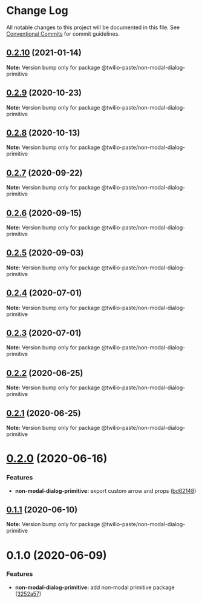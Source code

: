# Change Log

All notable changes to this project will be documented in this file.
See [Conventional Commits](https://conventionalcommits.org) for commit guidelines.

## [0.2.10](https://github.com/twilio-labs/paste/compare/@twilio-paste/non-modal-dialog-primitive@0.2.9...@twilio-paste/non-modal-dialog-primitive@0.2.10) (2021-01-14)

**Note:** Version bump only for package @twilio-paste/non-modal-dialog-primitive





## [0.2.9](https://github.com/twilio-labs/paste/compare/@twilio-paste/non-modal-dialog-primitive@0.2.8...@twilio-paste/non-modal-dialog-primitive@0.2.9) (2020-10-23)

**Note:** Version bump only for package @twilio-paste/non-modal-dialog-primitive





## [0.2.8](https://github.com/twilio-labs/paste/compare/@twilio-paste/non-modal-dialog-primitive@0.2.7...@twilio-paste/non-modal-dialog-primitive@0.2.8) (2020-10-13)

**Note:** Version bump only for package @twilio-paste/non-modal-dialog-primitive





## [0.2.7](https://github.com/twilio-labs/paste/compare/@twilio-paste/non-modal-dialog-primitive@0.2.6...@twilio-paste/non-modal-dialog-primitive@0.2.7) (2020-09-22)

**Note:** Version bump only for package @twilio-paste/non-modal-dialog-primitive





## [0.2.6](https://github.com/twilio-labs/paste/compare/@twilio-paste/non-modal-dialog-primitive@0.2.5...@twilio-paste/non-modal-dialog-primitive@0.2.6) (2020-09-15)

**Note:** Version bump only for package @twilio-paste/non-modal-dialog-primitive





## [0.2.5](https://github.com/twilio-labs/paste/compare/@twilio-paste/non-modal-dialog-primitive@0.2.4...@twilio-paste/non-modal-dialog-primitive@0.2.5) (2020-09-03)

**Note:** Version bump only for package @twilio-paste/non-modal-dialog-primitive





## [0.2.4](https://github.com/twilio-labs/paste/compare/@twilio-paste/non-modal-dialog-primitive@0.2.3...@twilio-paste/non-modal-dialog-primitive@0.2.4) (2020-07-01)

**Note:** Version bump only for package @twilio-paste/non-modal-dialog-primitive





## [0.2.3](https://github.com/twilio-labs/paste/compare/@twilio-paste/non-modal-dialog-primitive@0.2.2...@twilio-paste/non-modal-dialog-primitive@0.2.3) (2020-07-01)

**Note:** Version bump only for package @twilio-paste/non-modal-dialog-primitive





## [0.2.2](https://github.com/twilio-labs/paste/compare/@twilio-paste/non-modal-dialog-primitive@0.2.1...@twilio-paste/non-modal-dialog-primitive@0.2.2) (2020-06-25)

**Note:** Version bump only for package @twilio-paste/non-modal-dialog-primitive





## [0.2.1](https://github.com/twilio-labs/paste/compare/@twilio-paste/non-modal-dialog-primitive@0.2.0...@twilio-paste/non-modal-dialog-primitive@0.2.1) (2020-06-25)

**Note:** Version bump only for package @twilio-paste/non-modal-dialog-primitive





# [0.2.0](https://github.com/twilio-labs/paste/compare/@twilio-paste/non-modal-dialog-primitive@0.1.1...@twilio-paste/non-modal-dialog-primitive@0.2.0) (2020-06-16)


### Features

* **non-modal-dialog-primitive:** export custom arrow and props ([bd62148](https://github.com/twilio-labs/paste/commit/bd62148c50c9b43a6f803bb65a485d95c08ead33))





## [0.1.1](https://github.com/twilio-labs/paste/compare/@twilio-paste/non-modal-dialog-primitive@0.1.0...@twilio-paste/non-modal-dialog-primitive@0.1.1) (2020-06-10)

**Note:** Version bump only for package @twilio-paste/non-modal-dialog-primitive





# 0.1.0 (2020-06-09)


### Features

* **non-modal-dialog-primitive:** add non-modal primitive package ([3252a57](https://github.com/twilio-labs/paste/commit/3252a5774e8c5a0696ec92341715f20c54d3b34c))
